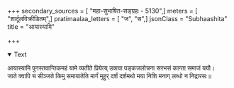 +++
secondary_sources = [ "महा-सुभाषित-सङ्ग्रहः - 5130",]
meters = [ "शार्दूलविक्रीडितम्",]
pratimaalaa_letters = [ "ज", "स",]
jsonClass = "Subhaashita"
title = "आयास्यामि"

+++

<details open><summary>Text</summary>

आयास्यामि पुनस्तवान्तिकमहं यामे व्यतीते प्रियेत्य् उक्त्वा पङ्कजलोचना सरभसं कान्ता समाजं ययौ।  
जाते क्वापि च सीञ्जते किमु समायातेति मार्गं मुहुर् दर्शं दर्शमथो मया निशि मनाग् लब्धो न निद्रारसः॥
</details>
